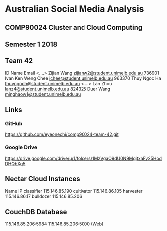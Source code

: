 # Australian Social Media Analysis
## COMP90024 Cluster and Cloud Computing
## Semester 1 2018

## Team 42
ID      Name                Email
<....>  Zijian Wang         zijianw2@student.unimelb.edu.au
736901  Ivan Ken Weng Chee  ichee@student.unimelb.edu.au
963370  Thuy Ngoc Ha        thuyngoch@student.unimelb.edu.au
<....>  Lan Zhou            lanz4@student.unimelb.edu.au
824325  Duer Wang           minghaow1@student.unimelb.edu.au

## Links
### GitHub
https://github.com/eyeonechi/comp90024-team-42.git
### Google Drive
https://drive.google.com/drive/u/1/folders/1MzVgaO9dU0N9MgjtxaFy25HodDHQbXq5

## Nectar Cloud Instances
Name        IP
classifier  115.146.85.190
cultivator  115.146.86.105
harvester   115.146.86.17
bulldozer   115.146.85.206

## CouchDB Database
115.146.85.206:5984
115.146.85.206:5000 (Web)
